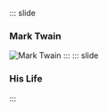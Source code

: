 ::: slide
### Mark Twain

![Mark Twain](
https://upload.wikimedia.org/wikipedia/commons/thumb/2/2d/Mark_Twain_by_Abdullah_Fr%C3%A8res%2C_1867.jpg/180px-Mark_Twain_by_Abdullah_Fr%C3%A8res%2C_1867.jpg)
:::
::: slide
### His Life


:::
